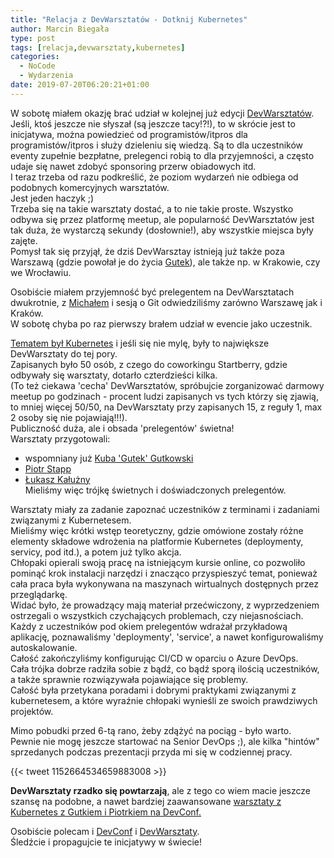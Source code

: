 ```yaml
---
title: "Relacja z DevWarsztatów - Dotknij Kubernetes"
author: Marcin Biegała
type: post
tags: [relacja,devwarsztaty,kubernetes]
categories:
  - NoCode
  - Wydarzenia
date: 2019-07-20T06:20:21+01:00
---
```


W sobotę miałem okazję brać udział w kolejnej już edycji [DevWarsztatów](http://devwarsztaty.pl).  
Jeśli, ktoś jeszcze nie słyszał (są jeszcze tacy!?!), to w skrócie jest to inicjatywa, można powiedzieć od programistów/itpros dla programistów/itpros i służy dzieleniu się wiedzą. Są to dla uczestników eventy zupełnie bezpłatne, prelegenci robią to dla przyjemności, a często udaje się nawet zdobyć sponsoring przerw obiadowych itd.  
I teraz trzeba od razu podkreślić, że poziom wydarzeń nie odbiega od podobnych komercyjnych warsztatów.  
Jest jeden haczyk ;)  
Trzeba się na takie warsztaty dostać, a to nie takie proste. Wszystko odbywa się przez platformę meetup, ale popularność DevWarsztatów jest tak duża, że wystarczą sekundy (dosłownie!), aby wszystkie miejsca były zajęte.  
Pomysł tak się przyjął, że dziś DevWarsztay istnieją już także poza Warszawą (gdzie powołał je do życia [Gutek](https://twitter.com/gutek)), ale także np. w Krakowie, czy we Wrocławiu.

Osobiście miałem przyjemność być prelegentem na DevWarsztatach dwukrotnie, z [Michałem](https://twitter.com/mihcall) i sesją o Git odwiedziliśmy zarówno Warszawę jak i Kraków.  
W sobotę chyba po raz pierwszy brałem udział w evencie jako uczestnik.  

[Tematem był Kubernetes](https://www.meetup.com/devWarsztaty/events/262835515/) i jeśli się nie mylę, były to największe DevWarsztaty do tej pory.  
Zapisanych było 50 osób, z czego do coworkingu Startberry, gdzie odbywały się warsztaty, dotarło czterdzieści kilka.  
(To też ciekawa 'cecha' DevWarsztatów, spróbujcie zorganizować darmowy meetup po godzinach - procent ludzi zapisanych vs tych którzy się zjawią, to mniej więcej 50/50, na DevWarsztaty przy zapisanych 15, z reguły 1, max 2 osoby się nie pojawiają!!!).  
Publiczność duża, ale i obsada 'prelegentów' świetna!  
Warsztaty przygotowali:  
- wspomniany już [Kuba 'Gutek' Gutkowski](https://twitter.com/gutek)  
- [Piotr Stapp](https://twitter.com/ptrstpp950)  
- [Łukasz Kałużny](https://twitter.com/kaluzaaa)  
Mieliśmy więc trójkę świetnych i doświadczonych prelegentów.

Warsztaty miały za zadanie zapoznać uczestników z terminami i zadaniami związanymi z Kubernetesem.  
Mieliśmy więc krótki wstęp teoretyczny, gdzie omówione zostały różne elementy składowe wdrożenia na platformie Kubernetes (deploymenty, servicy, pod itd.), a potem już tylko akcja.  
Chłopaki opierali swoją pracę na istniejącym kursie online, co pozwoliło pominąć krok instalacji narzędzi i znacząco przyspieszyć temat, ponieważ cała praca była wykonywana na maszynach wirtualnych dostępnych przez przeglądarkę.  
Widać było, że prowadzący mają materiał przećwiczony, z wyprzedzeniem ostrzegali o wszystkich czychających problemach, czy niejasnościach.  
Każdy z uczestników pod okiem prelegentów wdrażał przykładową aplikację, poznawaliśmy 'deploymenty', 'service', a nawet konfigurowaliśmy autoskalowanie.  
Całość zakończyliśmy konfigurując CI/CD w oparciu o Azure DevOps.  
Cała trójka dobrze radziła sobie z bądź, co bądź sporą ilością uczestników, a także sprawnie rozwiązywała pojawiające się problemy.  
Całość była przetykana poradami i dobrymi praktykami związanymi z kubernetesem, a które wyraźnie chłopaki wynieśli ze swoich prawdziwych projektów.  

Mimo pobudki przed 6-tą rano, żeby zdążyć na pociąg - było warto.  
Pewnie nie mogę jeszcze startować na Senior DevOps ;), ale kilka "hintów" sprzedanych podczas prezentacji przyda mi się w codziennej pracy.

{{< tweet 1152664534659883008 >}}

**DevWarsztaty rzadko się powtarzają**, ale z tego co wiem macie jeszcze szansę na podobne, a nawet bardziej zaawansowane [warsztaty z Kubernetes z Gutkiem i Piotrkiem na DevConf.](https://devconf.pl/workshops/introduction-to-kubernetes/)

Osobiście polecam i [DevConf](https://devconf.pl) i [DevWarsztaty](http://devwarsztaty.pl).  
Śledźcie i propagujcie te inicjatywy w świecie!